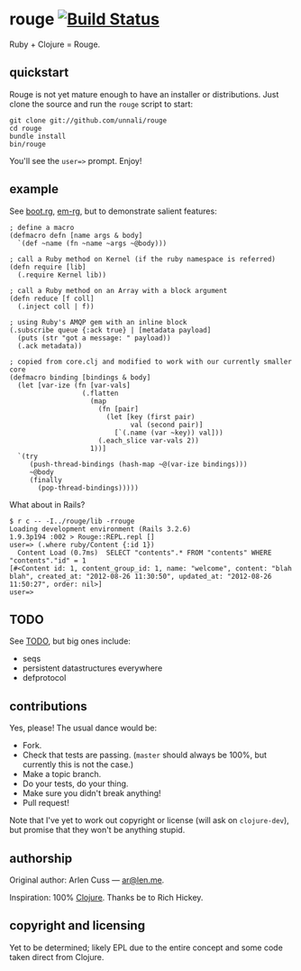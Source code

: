 # rouge [![Build Status](https://secure.travis-ci.org/unnali/rouge.png)](http://travis-ci.org/unnali/rouge)

Ruby + Clojure = Rouge.

## quickstart

Rouge is not yet mature enough to have an installer or distributions.  Just
clone the source and run the `rouge` script to start:

    git clone git://github.com/unnali/rouge
    cd rouge
    bundle install
    bin/rouge

You'll see the `user=>` prompt.  Enjoy!

## example

See [boot.rg](https://github.com/unnali/rouge/blob/master/lib/boot.rg),
[em-rg](https://github.com/unnali/em-rg), but to demonstrate salient features:

    ; define a macro
    (defmacro defn [name args & body]
      `(def ~name (fn ~name ~args ~@body)))

    ; call a Ruby method on Kernel (if the ruby namespace is referred)
    (defn require [lib]
      (.require Kernel lib))

    ; call a Ruby method on an Array with a block argument
    (defn reduce [f coll]
      (.inject coll | f))

    ; using Ruby's AMQP gem with an inline block
    (.subscribe queue {:ack true} | [metadata payload]
      (puts (str "got a message: " payload))
      (.ack metadata))

    ; copied from core.clj and modified to work with our currently smaller core
    (defmacro binding [bindings & body]
      (let [var-ize (fn [var-vals]
                      (.flatten
                        (map
                          (fn [pair]
                            (let [key (first pair)
                                  val (second pair)]
                              [`(.name (var ~key)) val]))
                          (.each_slice var-vals 2))
                        1))]
      `(try
         (push-thread-bindings (hash-map ~@(var-ize bindings)))
         ~@body
         (finally
           (pop-thread-bindings)))))

What about in Rails?

    $ r c -- -I../rouge/lib -rrouge
    Loading development environment (Rails 3.2.6)
    1.9.3p194 :002 > Rouge::REPL.repl []
    user=> (.where ruby/Content {:id 1})
      Content Load (0.7ms)  SELECT "contents".* FROM "contents" WHERE "contents"."id" = 1
    [#<Content id: 1, content_group_id: 1, name: "welcome", content: "blah blah", created_at: "2012-08-26 11:30:50", updated_at: "2012-08-26 11:50:27", order: nil>]
    user=>

## TODO

See [TODO](https://github.com/unnali/rouge/blob/master/TODO), but big ones
include:

* seqs
* persistent datastructures everywhere
* defprotocol

## contributions

Yes, please!  The usual dance would be:

* Fork.
* Check that tests are passing.  (`master` should always be 100%, but currently
  this is not the case.)
* Make a topic branch.
* Do your tests, do your thing.
* Make sure you didn't break anything!
* Pull request!

Note that I've yet to work out copyright or license (will ask on
`clojure-dev`), but promise that they won't be anything stupid.

## authorship

Original author: Arlen Cuss &mdash; [ar@len.me](mailto:ar@len.me).

Inspiration: 100% [Clojure](https://github.com/clojure/clojure).  Thanks be to
Rich Hickey.

## copyright and licensing

Yet to be determined; likely EPL due to the entire concept and some code taken
direct from Clojure.
